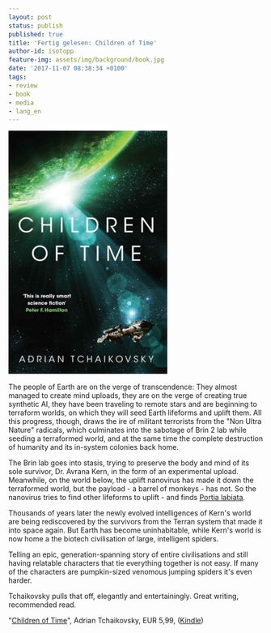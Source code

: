 ```yaml
---
layout: post
status: publish
published: true
title: 'Fertig gelesen: Children of Time'
author-id: isotopp
feature-img: assets/img/background/book.jpg
date: '2017-11-07 08:38:34 +0100'
tags:
- review
- book
- media
- lang_en
---
```

[![](/uploads/2017/11/children-of-time.png)](https://www.amazon.de/Children-Time-Winner-Arthur-English-ebook/dp/B00SN93AHU)

The people of Earth are on the verge of transcendence: They
almost managed to create mind uploads, they are on the verge of
creating true synthetic AI, they have been traveling to remote
stars and are beginning to terraform worlds, on which they will
seed Earth lifeforms and uplift them. All this progress, though,
draws the ire of militant terrorists from the "Non Ultra Nature"
radicals, which culminates into the sabotage of Brin 2 lab while
seeding a terraformed world, and at the same time the complete
destruction of humanity and its in-system colonies back
home.

The Brin lab goes into stasis, trying to preserve the body and
mind of its sole survivor, Dr. Avrana Kern, in the form of an
experimental upload. Meanwhile, on the world below, the uplift
nanovirus has made it down the terraformed world, but the
payload - a barrel of monkeys - has not. So the nanovirus tries
to find other lifeforms to uplift - and finds 
[Portia labiata](https://en.wikipedia.org/wiki/Portia_labiata).

Thousands of years later the newly evolved intelligences of
Kern's world are being rediscovered by the survivors from the
Terran system that made it into space again. But Earth has
become uninhabitable, while Kern's world is now home a the
biotech civilisation of large, intelligent spiders. 

Telling an epic, generation-spanning story of entire
civilisations and still having relatable characters that tie
everything together is not easy. If many of the characters are
pumpkin-sized venomous jumping spiders it's even harder.

Tchaikovsky pulls that off, elegantly and entertainingly. Great
writing, recommended read. 

"[Children of Time](https://www.amazon.de/Children-Time-Winner-Arthur-English-ebook/dp/B00SN93AHU)", 
Adrian Tchaikovsky, EUR 5,99, ([Kindle](https://www.amazon.de/Children-Time-Winner-Arthur-English-ebook/dp/B00SN93AHU))
